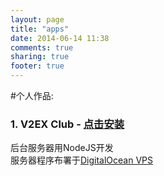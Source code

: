 ```yaml
---
layout: page
title: "apps"
date: 2014-06-14 11:38
comments: true
sharing: true
footer: true
---
```


#个人作品:

### 1. V2EX Club - [点击安装](itms-services://?action=download-manifest&url=https://www.sohoin.com/v2exclub.plist)
后台服务器用NodeJS开发<br>
服务器程序布署于[DigitalOcean VPS](https://www.digitalocean.com/?refcode=39f4d84f5efd)